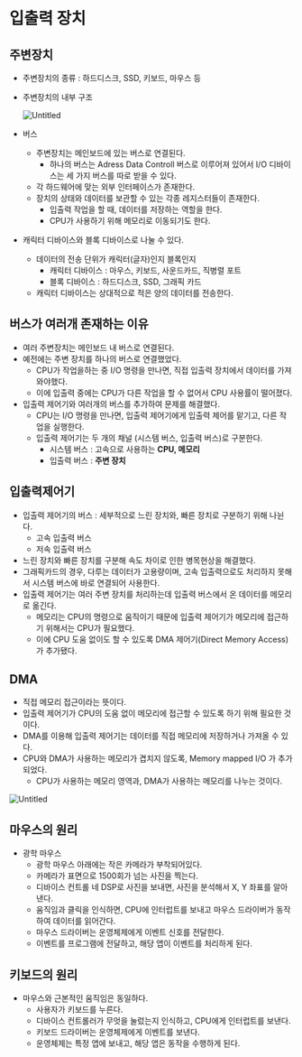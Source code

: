 # 입출력 장치

## 주변장치

* 주변장치의 종류 : 하드디스크, SSD, 키보드, 마우스 등
*   주변장치의 내부 구조

    ![Untitled](https://s3-us-west-2.amazonaws.com/secure.notion-static.com/0736237d-4ced-4659-aebb-3b6a3456d654/Untitled.png)
* 버스
  * 주변장치는 메인보드에 있는 버스로 연결된다.
    * 하나의 버스는 Adress Data Controll 버스로 이루어져 있어서 I/O 디바이스는 세 가지 버스를 따로 받을 수 있다.
  * 각 하드웨어에 맞는 외부 인터페이스가 존재한다.
  * 장치의 상태와 데이터를 보관할 수 있는 각종 레지스터들이 존재한다.
    * 입출력 작업을 할 때, 데이터를 저장하는 역할을 한다.
    * CPU가 사용하기 위해 메모리로 이동되기도 한다.
* 캐릭터 디바이스와 블록 디바이스로 나눌 수 있다.
  * 데이터의 전송 단위가 캐릭터(글자)인지 블록인지
    * 캐릭터 디바이스 : 마우스, 키보드, 사운드카드, 직병렬 포트
    * 블록 디바이스 : 하드디스크, SSD, 그래픽 카드
  * 캐릭터 디바이스는 상대적으로 적은 양의 데이터를 전송한다.

## 버스가 여러개 존재하는 이유

* 여러 주변장치는 메인보드 내 버스로 연결된다.
* 예전에는 주변 장치를 하나의 버스로 연결했었다.
  * CPU가 작업을하는 중 I/O 명령을 만나면, 직접 입출력 장치에서 데이터를 가져와야했다.
  * 이에 입출력 중에는 CPU가 다른 작업을 할 수 없어서 CPU 사용률이 떨어졌다.
* 입출력 제어기와 여러개의 버스를 추가하여 문제를 해결했다.
  * CPU는 I/O 명령을 만나면, 입출력 제어기에게 입출력 제어를 맡기고, 다른 작업을 실행한다.
  * 입출력 제어기는 두 개의 채널 (시스템 버스, 입출력 버스)로 구분한다.
    * 시스템 버스 : 고속으로 사용하는 **CPU, 메모리**
    * 입출력 버스 : **주변 장치**

## 입출력제어기

* 입출력 제어기의 버스 : 세부적으로 느린 장치와, 빠른 장치로 구분하기 위해 나뉜다.
  * 고속 입출력 버스
  * 저속 입출력 버스
* 느린 장치와 빠른 장치를 구분해 속도 차이로 인한 병목현상을 해결했다.
* 그래픽카드의 경우, 다루는 데이터가 고용량이며, 고속 입출력으로도 처리하지 못해서 시스템 버스에 바로 연결되어 사용한다.
* 입출력 제어기는 여러 주변 장치를 처리하는데 입출력 버스에서 온 데이터를 메모리로 옮긴다.
  * 메모리는 CPU의 명령으로 움직이기 때문에 입출력 제어기가 메모리에 접근하기 위해서는 CPU가 필요했다.
  * 이에 CPU 도움 없이도 할 수 있도록 DMA 제어기(Direct Memory Access)가 추가됐다.

## DMA

* 직접 메모리 접근이라는 뜻이다.
* 입출력 제어기가 CPU의 도움 없이 메모리에 접근할 수 있도록 하기 위해 필요한 것이다.
* DMA를 이용해 입출력 제어기는 데이터를 직접 메모리에 저장하거나 가져올 수 있다.
* CPU와 DMA가 사용하는 메모리가 겹치지 않도록, Memory mapped I/O 가 추가되었다.
  * CPU가 사용하는 메모리 영역과, DMA가 사용하는 메모리를 나누는 것이다.

![Untitled](https://s3-us-west-2.amazonaws.com/secure.notion-static.com/c03300e2-690d-42ba-b691-1083e9414104/Untitled.png)



## 마우스의 원리

* 광학 마우스
  * 광학 마우스 아래에는 작은 카메라가 부착되어있다.
  * 카메라가 표면으로 1500회가 넘는 사진을 찍는다.
  * 디바이스 컨트롤 네 DSP로 사진을 보내면, 사진을 분석해서 X, Y 좌표를 알아낸다.
  * 움직임과 클릭을 인식하면, CPU에 인터럽트를 보내고 마우스 드라이버가 동작하여 데이터를 읽어간다.
  * 마우스 드라이버는 운영체제에게 이벤트 신호를 전달한다.
  * 이벤트를 프로그램에 전달하고, 해당 앱이 이벤트를 처리하게 된다.

## 키보드의 원리

* 마우스와 근본적인 움직임은 동일하다.
  * 사용자가 키보드를 누른다.
  * 디바이스 컨트롤러가 무엇을 눌렀는지 인식하고, CPU에게 인터럽트를 보낸다.
  * 키보드 드라이버는 운영체제에게 이벤트를 보낸다.
  * 운영체제는 특정 앱에 보내고, 해당 앱은 동작을 수행하게 된다.
